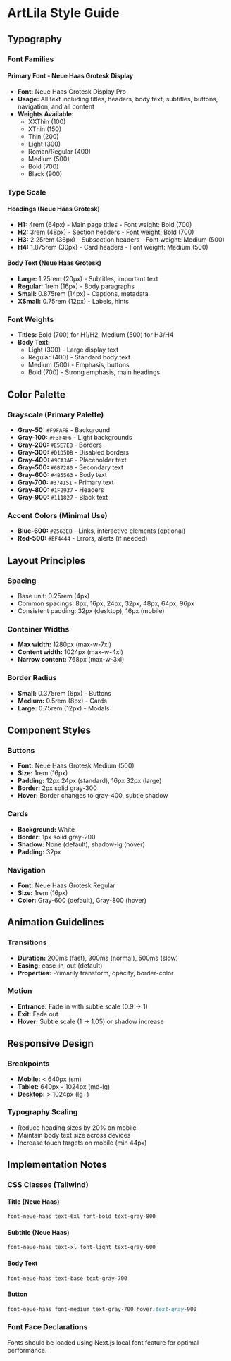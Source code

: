 # ArtLila Style Guide

## Typography

### Font Families

#### Primary Font - Neue Haas Grotesk Display
- **Font:** Neue Haas Grotesk Display Pro
- **Usage:** All text including titles, headers, body text, subtitles, buttons, navigation, and all content
- **Weights Available:**
  - XXThin (100)
  - XThin (150)
  - Thin (200)
  - Light (300)
  - Roman/Regular (400)
  - Medium (500)
  - Bold (700)
  - Black (900)

### Type Scale

#### Headings (Neue Haas Grotesk)
- **H1:** 4rem (64px) - Main page titles - Font weight: Bold (700)
- **H2:** 3rem (48px) - Section headers - Font weight: Bold (700)
- **H3:** 2.25rem (36px) - Subsection headers - Font weight: Medium (500)
- **H4:** 1.875rem (30px) - Card headers - Font weight: Medium (500)

#### Body Text (Neue Haas Grotesk)
- **Large:** 1.25rem (20px) - Subtitles, important text
- **Regular:** 1rem (16px) - Body paragraphs
- **Small:** 0.875rem (14px) - Captions, metadata
- **XSmall:** 0.75rem (12px) - Labels, hints

### Font Weights
- **Titles:** Bold (700) for H1/H2, Medium (500) for H3/H4
- **Body Text:**
  - Light (300) - Large display text
  - Regular (400) - Standard body text
  - Medium (500) - Emphasis, buttons
  - Bold (700) - Strong emphasis, main headings

## Color Palette

### Grayscale (Primary Palette)
- **Gray-50:** `#F9FAFB` - Background
- **Gray-100:** `#F3F4F6` - Light backgrounds
- **Gray-200:** `#E5E7EB` - Borders
- **Gray-300:** `#D1D5DB` - Disabled borders
- **Gray-400:** `#9CA3AF` - Placeholder text
- **Gray-500:** `#6B7280` - Secondary text
- **Gray-600:** `#4B5563` - Body text
- **Gray-700:** `#374151` - Primary text
- **Gray-800:** `#1F2937` - Headers
- **Gray-900:** `#111827` - Black text

### Accent Colors (Minimal Use)
- **Blue-600:** `#2563EB` - Links, interactive elements (optional)
- **Red-500:** `#EF4444` - Errors, alerts (if needed)

## Layout Principles

### Spacing
- Base unit: 0.25rem (4px)
- Common spacings: 8px, 16px, 24px, 32px, 48px, 64px, 96px
- Consistent padding: 32px (desktop), 16px (mobile)

### Container Widths
- **Max width:** 1280px (max-w-7xl)
- **Content width:** 1024px (max-w-4xl)
- **Narrow content:** 768px (max-w-3xl)

### Border Radius
- **Small:** 0.375rem (6px) - Buttons
- **Medium:** 0.5rem (8px) - Cards
- **Large:** 0.75rem (12px) - Modals

## Component Styles

### Buttons
- **Font:** Neue Haas Grotesk Medium (500)
- **Size:** 1rem (16px)
- **Padding:** 12px 24px (standard), 16px 32px (large)
- **Border:** 2px solid gray-300
- **Hover:** Border changes to gray-400, subtle shadow

### Cards
- **Background:** White
- **Border:** 1px solid gray-200
- **Shadow:** None (default), shadow-lg (hover)
- **Padding:** 32px

### Navigation
- **Font:** Neue Haas Grotesk Regular
- **Size:** 1rem (16px)
- **Color:** Gray-600 (default), Gray-800 (hover)

## Animation Guidelines

### Transitions
- **Duration:** 200ms (fast), 300ms (normal), 500ms (slow)
- **Easing:** ease-in-out (default)
- **Properties:** Primarily transform, opacity, border-color

### Motion
- **Entrance:** Fade in with subtle scale (0.9 → 1)
- **Exit:** Fade out
- **Hover:** Subtle scale (1 → 1.05) or shadow increase

## Responsive Design

### Breakpoints
- **Mobile:** < 640px (sm)
- **Tablet:** 640px - 1024px (md-lg)
- **Desktop:** > 1024px (lg+)

### Typography Scaling
- Reduce heading sizes by 20% on mobile
- Maintain body text size across devices
- Increase touch targets on mobile (min 44px)

## Implementation Notes

### CSS Classes (Tailwind)

#### Title (Neue Haas)
```css
font-neue-haas text-6xl font-bold text-gray-800
```

#### Subtitle (Neue Haas)
```css
font-neue-haas text-xl font-light text-gray-600
```

#### Body Text
```css
font-neue-haas text-base text-gray-700
```

#### Button
```css
font-neue-haas font-medium text-gray-700 hover:text-gray-900
```

### Font Face Declarations
Fonts should be loaded using Next.js local font feature for optimal performance.